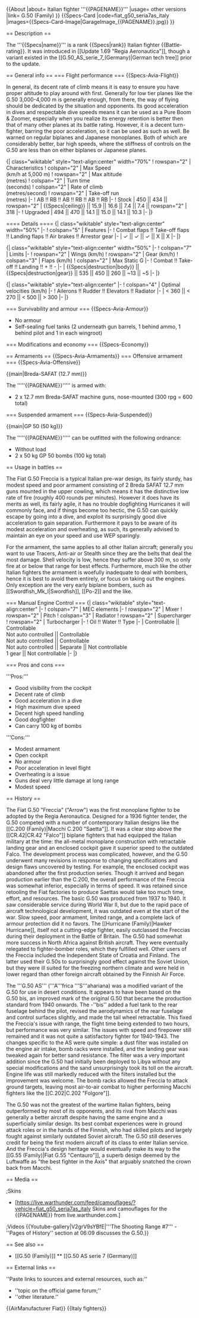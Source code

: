 {{About
|about= Italian fighter '''{{PAGENAME}}'''
|usage= other versions
|link= G.50 (Family)
}}
{{Specs-Card
|code=fiat_g50_seria7as_italy
|images={{Specs-Card-Image|GarageImage_{{PAGENAME}}.jpg}}
}}

== Description ==
<!-- ''In the description, the first part should be about the history of and the creation and combat usage of the aircraft, as well as its key features. In the second part, tell the reader about the aircraft in the game. Insert a screenshot of the vehicle, so that if the novice player does not remember the vehicle by name, he will immediately understand what kind of vehicle the article is talking about.'' -->
The '''{{Specs|name}}''' is a rank {{Specs|rank}} Italian fighter {{Battle-rating}}. It was introduced in [[Update 1.69 "Regia Aeronautica"]], though a variant existed in the [[G.50_AS_serie_7_(Germany)|German tech tree]] prior to the update.

== General info ==
=== Flight performance ===
{{Specs-Avia-Flight}}
<!-- ''Describe how the aircraft behaves in the air. Speed, manoeuvrability, acceleration and allowable loads - these are the most important characteristics of the vehicle.'' -->
In general, its decent rate of climb means it is easy to ensure you have proper altitude to play around with first. Generally for low tier planes like the G.50 3,000-4,000 m is generally enough, from there, the way of flying should be dedicated by the situation and opponents. Its good acceleration in dives and respectable dive speeds means it can be used as a Pure Boom & Zoomer, especially when you realize its energy retention is better then that of many other planes at its battle rating. However, it is a decent turn-fighter, barring the poor acceleration, so it can be used as such as well. Be warned on regular biplanes and Japanese monoplanes. Both of which are considerably better, bar high speeds, where the stiffness of controls on the G.50 are less than on either biplanes or Japanese planes.

{| class="wikitable" style="text-align:center" width="70%"
! rowspan="2" | Characteristics
! colspan="2" | Max Speed<br>(km/h at 5,000 m)
! rowspan="2" | Max altitude<br>(metres)
! colspan="2" | Turn time<br>(seconds)
! colspan="2" | Rate of climb<br>(metres/second)
! rowspan="2" | Take-off run<br>(metres)
|-
! AB !! RB !! AB !! RB !! AB !! RB
|-
! Stock
| 450 || 434 || rowspan="2" | {{Specs|ceiling}} || 15.9 || 16.6 || 7.4 || 7.4 || rowspan="2" | 318
|-
! Upgraded
| 494 || 470 || 14.1 || 15.0 || 14.1 || 10.3
|-
|}

==== Details ====
{| class="wikitable" style="text-align:center" width="50%"
|-
! colspan="5" | Features
|-
! Combat flaps !! Take-off flaps !! Landing flaps !! Air brakes !! Arrestor gear
|-
| ✓ || ✓ || ✓ || X || X     <!-- ✓ -->
|-
|}

{| class="wikitable" style="text-align:center" width="50%"
|-
! colspan="7" | Limits
|-
! rowspan="2" | Wings (km/h)
! rowspan="2" | Gear (km/h)
! colspan="3" | Flaps (km/h)
! colspan="2" | Max Static G
|-
! Combat !! Take-off !! Landing !! + !! -
|-
| {{Specs|destruction|body}} || {{Specs|destruction|gear}} || 535 || 450 || 260 || ~13 || ~5
|-
|}

{| class="wikitable" style="text-align:center"
|-
! colspan="4" | Optimal velocities (km/h)
|-
! Ailerons !! Rudder !! Elevators !! Radiator
|-
| < 360 || < 270 || < 500 || > 300
|-
|}

=== Survivability and armour ===
{{Specs-Avia-Armour}}
<!-- ''Examine the survivability of the aircraft. Note how vulnerable the structure is and how secure the pilot is, whether the fuel tanks are armoured, etc. Describe the armour, if there is any, and also mention the vulnerability of other critical aircraft systems.'' -->

* No armour
* Self-sealing fuel tanks (2 underneath gun barrels, 1 behind ammo, 1 behind pilot and 1 in each wingroot)

=== Modifications and economy ===
{{Specs-Economy}}

== Armaments ==
{{Specs-Avia-Armaments}}
=== Offensive armament ===
{{Specs-Avia-Offensive}}
<!-- ''Describe the offensive armament of the aircraft, if any. Describe how effective the cannons and machine guns are in a battle, and also what belts or drums are better to use. If there is no offensive weaponry, delete this subsection.'' -->
{{main|Breda-SAFAT (12.7 mm)}}

The '''''{{PAGENAME}}''''' is armed with:

* 2 x 12.7 mm Breda-SAFAT machine guns, nose-mounted (300 rpg = 600 total)

=== Suspended armament ===
{{Specs-Avia-Suspended}}
<!-- ''Describe the aircraft's suspended armament: additional cannons under the wings, bombs, rockets and torpedoes. This section is especially important for bombers and attackers. If there is no suspended weaponry remove this subsection.'' -->
{{main|GP 50 (50 kg)}}

The '''''{{PAGENAME}}''''' can be outfitted with the following ordnance:

* Without load
* 2 x 50 kg GP 50 bombs (100 kg total)

== Usage in battles ==
<!-- ''Describe the tactics of playing in the aircraft, the features of using aircraft in a team and advice on tactics. Refrain from creating a "guide" - do not impose a single point of view, but instead, give the reader food for thought. Examine the most dangerous enemies and give recommendations on fighting them. If necessary, note the specifics of the game in different modes (AB, RB, SB).'' -->
The Fiat G.50 Freccia is a typical Italian pre-war design, its fairly sturdy, has modest speed and poor armament consisting of 2 Breda SAFAT 12.7 mm guns mounted in the upper cowling, which means it has the distinctive low rate of fire (roughly 400 rounds per minutes). However it does have its merits as well, its fairly agile, it has no trouble dogfighting Hurricanes it will commonly face, and if things become too hectic, the G.50 can quickly escape by going into a dive, and exploit its surprisingly good dive acceleration to gain separation. Furthermore it pays to be aware of its modest acceleration and overheating, as such, its generally advised to maintain an eye on your speed and use WEP sparingly.

For the armament, the same applies to all other Italian aircraft; generally you want to use Tracers, Anti-air or Stealth since they are the belts that deal the most damage. Shell velocity is low, hence they suffer above 300 m, so only fire at or below that range for best effects. Furthermore, much like the other Italian fighters the armament is woefully inadequate to deal with bombers, hence it is best to avoid them entirely, or focus on taking out the engines. Only exception are the very early biplane bombers, such as [[Swordfish_Mk_I|Swordfish]], [[Po-2]] and the like.

=== Manual Engine Control ===
{| class="wikitable" style="text-align:center"
|-
! colspan="7" | MEC elements
|-
! rowspan="2" | Mixer
! rowspan="2" | Pitch
! colspan="3" | Radiator
! rowspan="2" | Supercharger
! rowspan="2" | Turbocharger
|-
! Oil !! Water !! Type
|-
| Controllable || Controllable<br>Not auto controlled || Controllable<br>Not auto controlled || Controllable<br>Not auto controlled || Separate || Not controllable<br>1 gear || Not controllable
|-
|}

=== Pros and cons ===
<!-- ''Summarise and briefly evaluate the vehicle in terms of its characteristics and combat effectiveness. Mark its pros and cons in the bulleted list. Try not to use more than 6 points for each of the characteristics. Avoid using categorical definitions such as "bad", "good" and the like - use substitutions with softer forms such as "inadequate" and "effective".'' -->

'''Pros:'''

* Good visibility from the cockpit
* Decent rate of climb
* Good acceleration in a dive
* High maximum dive speed
* Decent high speed handling
* Good dogfighter
* Can carry 100 kg of bombs

'''Cons:'''

* Modest armament
* Open cockpit
* No armour
* Poor acceleration in level flight
* Overheating is a issue
* Guns deal very little damage at long range
* Modest speed

== History ==
<!-- ''Describe the history of the creation and combat usage of the aircraft in more detail than in the introduction. If the historical reference turns out to be too long, take it to a separate article, taking a link to the article about the vehicle and adding a block "/History" (example: <nowiki>https://wiki.warthunder.com/(Vehicle-name)/History</nowiki>) and add a link to it here using the <code>main</code> template. Be sure to reference text and sources by using <code><nowiki><ref></ref></nowiki></code>, as well as adding them at the end of the article with <code><nowiki><references /></nowiki></code>. This section may also include the vehicle's dev blog entry (if applicable) and the in-game encyclopedia description (under <code><nowiki>=== In-game description ===</nowiki></code>, also if applicable).'' -->

The Fiat G.50 "Freccia" ("Arrow") was the first monoplane fighter to be adopted by the Regia Aeronautica. Designed for a 1936 fighter tender, the G.50 competed with a number of contemporary Italian designs like the [[C.200 (Family)|Macchi C.200 "Saetta"]]. It was a clear step above the [[CR.42|CR.42 "Falco"]] biplane fighters that had equipped the Italian military at the time: the all-metal monoplane construction with retractable landing gear and an enclosed cockpit gave it superior speed to the outdated Falco. The development process was complicated, however, and the G.50 underwent many revisions in response to changing specifications and design flaws uncovered by testing. For example, the enclosed cockpit was abandoned after the first production series. Though it arrived and began production earlier than the C.200, the overall performance of the Freccia was somewhat inferior, especially in terms of speed. It was retained since retooling the Fiat factories to produce Saettas would take too much time, effort, and resources. The basic G.50 was produced from 1937 to 1940. It saw considerable service during World War II, but due to the rapid pace of aircraft technological development, it was outdated even at the start of the war. Slow speed, poor armament, limited range, and a complete lack of armour protection did it no favors. The [[Hurricane (Family)|Hawker Hurricane]], itself not a cutting-edge fighter, easily outclassed the Freccias during their deployment in the Battle of Britain. The G.50 had somewhat more success in North Africa against British aircraft. They were eventually relegated to fighter-bomber roles, which they fulfilled well. Other users of the Freccia included the Independent State of Croatia and Finland. The latter used their G.50s to surprisingly good effect against the Soviet Union, but they were ill suited for the freezing northern climate and were held in lower regard than other foreign aircraft obtained by the Finnish Air Force.

The '''G.50 AS''' ('''A'''frica '''S'''ahariana) was a modified variant of the G.50 for use in desert conditions. It appears to have been based on the G.50 bis, an improved mark of the original G.50 that became the production standard from 1940 onwards. The -''bis''  added a fuel tank to the rear fuselage behind the pilot, revised the aerodynamics of the rear fuselage and control surfaces slightly, and made the tail wheel retractable. This fixed the Freccia's issue with range, the flight time being extended to two hours, but performance was very similar. The issues with speed and firepower still remained and it was not quite a satisfactory fighter for 1940-1943. The changes specific to the AS were quite simple: a dust filter was installed on the engine air intake, bomb racks were installed, and the landing gear was tweaked again for better sand resistance. The filter was a very important addition since the G.50 had initially been deployed to Libya without any special modifications and the sand unsurprisingly took its toll on the aircraft. Engine life was still markedly reduced with the filters installed but the improvement was welcome. The bomb racks allowed the Freccia to attack ground targets, leaving most air-to-air combat to higher performing Macchi fighters like the [[C.202|C.202 "Folgore"]].

The G.50 was not the greatest of the wartime Italian fighters, being outperformed by most of its opponents, and its rival from Macchi was generally a better aircraft despite having the same engine and a superficially similar design. Its best combat experiences were in ground attack roles or in the hands of the Finnish, who had skilled pilots and largely fought against similarly outdated Soviet aircraft. The G.50 still deserves credit for being the first modern aircraft of its class to enter Italian service. And the Freccia's design heritage would eventually make its way to the [[G.55 (Family)|Fiat G.55 "Centauro"]], a superb design deemed by the Luftwaffe as "the best fighter in the Axis" that arguably snatched the crown back from Macchi.

== Media ==
<!-- ''Excellent additions to the article would be video guides, screenshots from the game, and photos.'' -->

;Skins

* [https://live.warthunder.com/feed/camouflages/?vehicle=fiat_g50_seria7as_italy Skins and camouflages for the {{PAGENAME}} from live.warthunder.com.]

;Videos
{{Youtube-gallery|V2grV9sYBfE|'''The Shooting Range #7''' - ''Pages of History'' section at 06:09 discusses the G.50.}}

== See also ==
<!-- ''Links to the articles on the War Thunder Wiki that you think will be useful for the reader, for example:''
* ''reference to the series of the aircraft;''
* ''links to approximate analogues of other nations and research trees.'' -->

* [[G.50 (Family)]]
** [[G.50 AS serie 7 (Germany)]]

== External links ==
<!-- ''Paste links to sources and external resources, such as:''
* ''topic on the official game forum;''
* ''other literature.'' -->
''Paste links to sources and external resources, such as:''
* ''topic on the official game forum;''
* ''other literature.''

{{AirManufacturer Fiat}}
{{Italy fighters}}